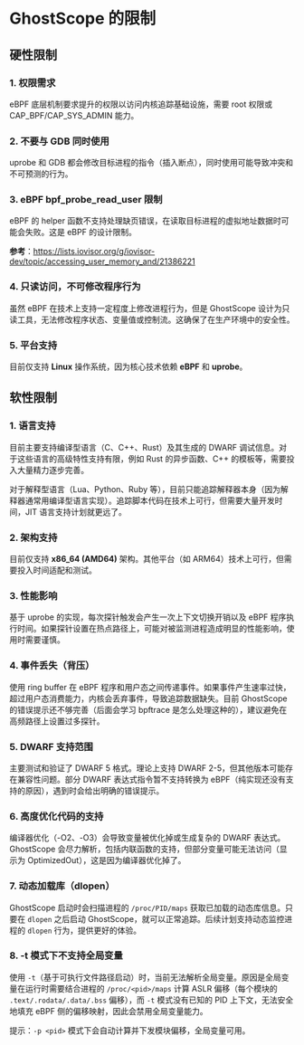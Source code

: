 # GhostScope 的限制

## 硬性限制

### 1. 权限需求
eBPF 底层机制要求提升的权限以访问内核追踪基础设施，需要 root 权限或 CAP_BPF/CAP_SYS_ADMIN 能力。

### 2. 不要与 GDB 同时使用
uprobe 和 GDB 都会修改目标进程的指令（插入断点），同时使用可能导致冲突和不可预测的行为。

### 3. eBPF bpf_probe_read_user 限制
eBPF 的 helper 函数不支持处理缺页错误，在读取目标进程的虚拟地址数据时可能会失败。这是 eBPF 的设计限制。

**参考**：https://lists.iovisor.org/g/iovisor-dev/topic/accessing_user_memory_and/21386221

### 4. 只读访问，不可修改程序行为
虽然 eBPF 在技术上支持一定程度上修改进程行为，但是 GhostScope 设计为只读工具，无法修改程序状态、变量值或控制流。这确保了在生产环境中的安全性。

### 5. 平台支持
目前仅支持 **Linux** 操作系统，因为核心技术依赖 **eBPF** 和 **uprobe**。

## 软性限制

### 1. 语言支持
目前主要支持编译型语言（C、C++、Rust）及其生成的 DWARF 调试信息。对于这些语言的高级特性支持有限，例如 Rust 的异步函数、C++ 的模板等，需要投入大量精力逐步完善。

对于解释型语言（Lua、Python、Ruby 等），目前只能追踪解释器本身（因为解释器通常用编译型语言实现）。追踪脚本代码在技术上可行，但需要大量开发时间，JIT 语言支持计划就更远了。

### 2. 架构支持
目前仅支持 **x86_64 (AMD64)** 架构。其他平台（如 ARM64）技术上可行，但需要投入时间适配和测试。

### 3. 性能影响
基于 uprobe 的实现，每次探针触发会产生一次上下文切换开销以及 eBPF 程序执行时间。如果探针设置在热点路径上，可能对被监测进程造成明显的性能影响，使用时需要谨慎。

### 4. 事件丢失（背压）
使用 ring buffer 在 eBPF 程序和用户态之间传递事件。如果事件产生速率过快，超过用户态消费能力，内核会丢弃事件，导致追踪数据缺失。目前 GhostScope 的错误提示还不够完善（后面会学习 bpftrace 是怎么处理这种的），建议避免在高频路径上设置过多探针。

### 5. DWARF 支持范围
主要测试和验证了 DWARF 5 格式。理论上支持 DWARF 2-5，但其他版本可能存在兼容性问题。部分 DWARF 表达式指令暂不支持转换为 eBPF（纯实现还没有支持的原因），遇到时会给出明确的错误提示。

### 6. 高度优化代码的支持
编译器优化（-O2、-O3）会导致变量被优化掉或生成复杂的 DWARF 表达式。GhostScope 会尽力解析，包括内联函数的支持，但部分变量可能无法访问（显示为 OptimizedOut），这是因为编译器优化掉了。

### 7. 动态加载库（dlopen）
GhostScope 启动时会扫描进程的 `/proc/PID/maps` 获取已加载的动态库信息。只要在 `dlopen` 之后启动 GhostScope，就可以正常追踪。后续计划支持动态监控进程的 `dlopen` 行为，提供更好的体验。

### 8. -t 模式下不支持全局变量

使用 `-t`（基于可执行文件路径启动）时，当前无法解析全局变量。原因是全局变量在运行时需要结合进程的 `/proc/<pid>/maps` 计算 ASLR 偏移（每个模块的 `.text/.rodata/.data/.bss` 偏移），而 `-t` 模式没有已知的 PID 上下文，无法安全地填充 eBPF 侧的偏移映射，因此会禁用全局变量能力。

提示：`-p <pid>` 模式下会自动计算并下发模块偏移，全局变量可用。

